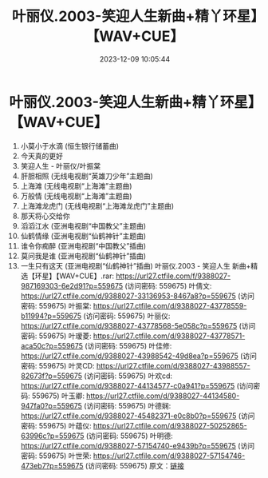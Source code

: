﻿---
title: 叶丽仪.2003-笑迎人生新曲+精丫环星】【WAV+CUE】
date: 2023-12-09 10:05:44
categories: WAV车载音乐、镜像
tags: 华语中文
---
# 叶丽仪.2003-笑迎人生新曲+精丫环星】【WAV+CUE】

01. 小莫小于水滴 (恒生银行储蓄曲)
02. 今天真的更好
03. 笑迎人生 - 叶丽仪/叶振棠
04. 肝胆相照 (无线电视剧“英雄刀少年”主题曲)
05. 上海滩 (无线电视剧“上海滩”主题曲)
06. 万般情 (无线电视剧“上海滩”主题曲)
07. 上海滩龙虎门 (无线电视剧“上海滩龙虎门”主题曲)
08. 那天将心交给你
09. 滔滔江水 (亚洲电视剧“中国教父”主题曲)
10. 仙鹤情缘 (亚洲电视剧“仙鹤神针”主题曲)
11. 谁令你痴醉 (亚洲电视剧“中国教父”插曲)
12. 莫问我是谁 (亚洲电视剧“仙鹤神针”插曲)
13. 一生只有这天 (亚洲电视剧“仙鹤神针”插曲)
叶丽仪.2003 - 笑迎人生 新曲+精选【环星】【WAV+CUE】.rar: https://url27.ctfile.com/f/9388027-987169303-6e2d91?p=559675
(访问密码: 559675)
叶倩文: https://url27.ctfile.com/d/9388027-33136953-8467a8?p=559675
(访问密码: 559675)
叶振棠: https://url27.ctfile.com/d/9388027-43778559-b11994?p=559675
(访问密码: 559675)
叶丽仪: https://url27.ctfile.com/d/9388027-43778568-5e058c?p=559675
(访问密码: 559675)
叶瑷菱: https://url27.ctfile.com/d/9388027-43778571-aca50c?p=559675
(访问密码: 559675)
叶佳修: https://url27.ctfile.com/d/9388027-43988542-49d8ea?p=559675
(访问密码: 559675)
叶灵CD: https://url27.ctfile.com/d/9388027-43988557-82673f?p=559675
(访问密码: 559675)
叶欢cd: https://url27.ctfile.com/d/9388027-44134577-c0a941?p=559675
(访问密码: 559675)
叶玉卿: https://url27.ctfile.com/d/9388027-44134580-947fa0?p=559675
(访问密码: 559675)
叶德娴: https://url27.ctfile.com/d/9388027-45482371-e0c8b0?p=559675
(访问密码: 559675)
叶蕴仪: https://url27.ctfile.com/d/9388027-50252865-63996c?p=559675
(访问密码: 559675)
叶明德: https://url27.ctfile.com/d/9388027-57154740-e9439b?p=559675
(访问密码: 559675)
叶世荣: https://url27.ctfile.com/d/9388027-57154746-473eb7?p=559675
(访问密码: 559675)
原文：[链接](https://blog.sina.com.cn/s/blog_1647c7e76010313wy.html)